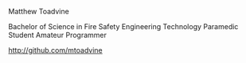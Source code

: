 Matthew Toadvine

Bachelor of Science in Fire Safety Engineering Technology
Paramedic Student
Amateur Programmer

http://github.com/mtoadvine

